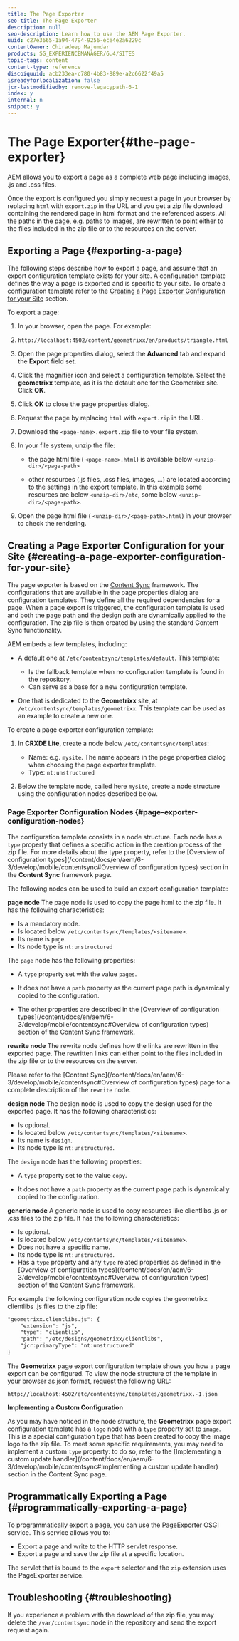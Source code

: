 ```yaml
---
title: The Page Exporter
seo-title: The Page Exporter
description: null
seo-description: Learn how to use the AEM Page Exporter.
uuid: c27e3665-1a94-4794-9256-ece4e2a6229c
contentOwner: Chiradeep Majumdar
products: SG_EXPERIENCEMANAGER/6.4/SITES
topic-tags: content
content-type: reference
discoiquuid: acb233ea-c780-4b83-889e-a2c6622f49a5
isreadyforlocalization: false
jcr-lastmodifiedby: remove-legacypath-6-1
index: y
internal: n
snippet: y
---
```


# The Page Exporter{#the-page-exporter}

AEM allows you to export a page as a complete web page including images, .js and .css files.

Once the export is configured you simply request a page in your browser by replacing `html` with `export.zip` in the URL and you get a zip file download containing the rendered page in html format and the referenced assets. All the paths in the page, e.g. paths to images, are rewritten to point either to the files included in the zip file or to the resources on the server.

## Exporting a Page {#exporting-a-page}

The following steps describe how to export a page, and assume that an export configuration template exists for your site. A configuration template defines the way a page is exported and is specific to your site. To create a configuration template refer to the [Creating a Page Exporter Configuration for your Site](page-exporter#Creating%20a%20Page%20Exporter%20Configuration%20for%20your%20Site) section.

To export a page:

1. In your browser, open the page. For example:  
1. `http://localhost:4502/content/geometrixx/en/products/triangle.html`
1. Open the page properties dialog, select the **Advanced** tab and expand the **Export** field set.

1. Click the magnifier icon and select a configuration template. Select the **geometrixx** template, as it is the default one for the Geometrixx site. Click **OK**.

1. Click **OK** to close the page properties dialog.
1. Request the page by replacing `html` with `export.zip` in the URL.  

1. Download the `<page-name>.export.zip` file to your file system.  

1. In your file system, unzip the file:

    * the page html file ( `<page-name>.html`) is available below `<unzip-dir>/<page-path>`
    
    * other resources (.js files, .css files, images, ...) are located according to the settings in the export template. In this example some resources are below `<unzip-dir>/etc`, some below `<unzip-dir>/<page-path>`.

1. Open the page html file ( `<unzip-dir>/<page-path>.html`) in your browser to check the rendering.

## Creating a Page Exporter Configuration for your Site {#creating-a-page-exporter-configuration-for-your-site}

The page exporter is based on the [Content Sync](/content/docs/en/aem/6-3/develop/mobile/contentsync) framework. The configurations that are available in the page properties dialog are configuration templates. They define all the required dependencies for a page. When a page export is triggered, the configuration template is used and both the page path and the design path are dynamically applied to the configuration. The zip file is then created by using the standard Content Sync functionality.

AEM embeds a few templates, including:

* A default one at `/etc/contentsync/templates/default`. This template:

    * Is the fallback template when no configuration template is found in the repository.
    * Can serve as a base for a new configuration template.

* One that is dedicated to the **Geometrixx** site, at `/etc/contentsync/templates/geometrixx`. This template can be used as an example to create a new one.

To create a page exporter configuration template:

1. In **CRXDE Lite**, create a node below `/etc/contentsync/templates`:

    * Name: e.g. `mysite`. The name appears in the page properties dialog when choosing the page exporter template.
    * Type: `nt:unstructured`

1. Below the template node, called here `mysite`, create a node structure using the configuration nodes described below.

### Page Exporter Configuration Nodes {#page-exporter-configuration-nodes}

The configuration template consists in a node structure. Each node has a `type` property that defines a specific action in the creation process of the zip file. For more details about the type property, refer to the [Overview of configuration types](/content/docs/en/aem/6-3/develop/mobile/contentsync#Overview of configuration types) section in the **Content Sync** framework page.

The following nodes can be used to build an export configuration template:

**page node** The page node is used to copy the page html to the zip file. It has the following characteristics:

* Is a mandatory node.
* Is located below `/etc/contentsync/templates/<sitename>`.
* Its name is `page`. 
* Its node type is `nt:unstructured`

The `page` node has the following properties:

* A `type` property set with the value `pages`.

* It does not have a `path` property as the current page path is dynamically copied to the configuration.  

* The other properties are described in the [Overview of configuration types](/content/docs/en/aem/6-3/develop/mobile/contentsync#Overview of configuration types) section of the Content Sync framework.

**rewrite node** The rewrite node defines how the links are rewritten in the exported page. The rewritten links can either point to the files included in the zip file or to the resources on the server.

Please refer to the [Content Sync](/content/docs/en/aem/6-3/develop/mobile/contentsync#Overview of configuration types) page for a complete description of the `rewrite` node.

**design node** The design node is used to copy the design used for the exported page. It has the following characteristics:

* Is optional.  
* Is located below `/etc/contentsync/templates/<sitename>`.
* Its name is `design`. 
* Its node type is `nt:unstructured`.

The `design` node has the following properties:

* A `type` property set to the value `copy`.

* It does not have a `path` property as the current page path is dynamically copied to the configuration.

**generic node** A generic node is used to copy resources like clientlibs .js or .css files to the zip file. It has the following characteristics:

* Is optional.  
* Is located below `/etc/contentsync/templates/<sitename>`.
* Does not have a specific name.  
* Its node type is `nt:unstructured`.
* Has a `type` property and any `type` related properties as defined in the [Overview of configuration types](/content/docs/en/aem/6-3/develop/mobile/contentsync#Overview of configuration types) section of the Content Sync framework.

For example the following configuration node copies the geometrixx clientlibs .js files to the zip file:

```xml
"geometrixx.clientlibs.js": {
    "extension": "js",
    "type": "clientlib",
    "path": "/etc/designs/geometrixx/clientlibs",
    "jcr:primaryType": "nt:unstructured"
}
```

The **Geometrixx** page export configuration template shows you how a page export can be configured. To view the node structure of the template in your browser as json format, request the following URL:

`http://localhost:4502/etc/contentsync/templates/geometrixx.-1.json`

**Implementing a Custom Configuration**

As you may have noticed in the node structure, the **Geometrixx** page export configuration template has a `logo` node with a `type` property set to `image`. This is a special configuration type that has been created to copy the image logo to the zip file. To meet some specific requirements, you may need to implement a custom `type` property: to do so, refer to the [Implementing a custom update handler](/content/docs/en/aem/6-3/develop/mobile/contentsync#Implementing a custom update handler) section in the Content Sync page.

## Programmatically Exporting a Page {#programmatically-exporting-a-page}

To programmatically export a page, you can use the [PageExporter](/developing/using/reference-materials/javadoc/index.html?com/day/cq/wcm/contentsync/PageExporter) OSGI service. This service allows you to:

* Export a page and write to the HTTP servlet response.
* Export a page and save the zip file at a specific location.

The servlet that is bound to the `export` selector and the `zip` extension uses the PageExporter service.

## Troubleshooting {#troubleshooting}

If you experience a problem with the download of the zip file, you may delete the `/var/contentsync` node in the repository and send the export request again.  

